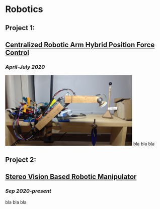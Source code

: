 # Robotics

## Project 1:
## [Centralized Robotic Arm Hybrid Position Force Control](/SamoaChen/2-Linkages-Robotic-Arm-Hybrid-Position-Force-Control)                 
### *April-July 2020*
<img src="https://github.com/SamoaChen/2-Linkages-Robotic-Arm-Hybrid-Position-Force-Control/blob/master/images/Arm_Display_Final_with_Curtain_edited.jpg" width="80%" height="80%">
bla bla bla


## Project 2:
## [Stereo Vision Based Robotic Manipulator](https://github.com/SamoaChen/2-Linkages-Robotic-Arm-Hybrid-Position-Force-Control)                 
### *Sep 2020-present*
bla bla bla
